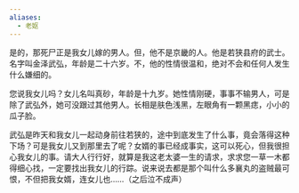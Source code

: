 ```yaml
---
aliases:
  - 老妪
---
```

是的，那死尸正是我女儿嫁的男人。但，他不是京畿的人。他是若狭县府的武士。名字叫金泽武弘，年龄是二十六岁。不，他的性情很温和，绝对不会和任何人发生什么嫌细的。

您说我女儿吗？女儿名叫真砂，年龄是十九岁。她性情刚硬，事事不输男人，可是除了武弘外，她可没跟过其他男人。长相是肤色浅黑，左眼角有一颗黑痣，小小的瓜子脸。

武弘是昨天和我女儿一起动身前往若狭的，途中到底发生了什么事，竟会落得这种下场？可是我女儿又到那里去了呢？女婿的事已经成事实，这可以死心，但我很担心我女儿的事。请大人行行好，就算是我这老太婆一生的请求，求求您一草一木都得细心找，一定要找出我女儿的行踪。说来说去都是那个叫什么多襄丸的盗贼最可恨，不但把我女婿，连女儿也……（之后泣不成声）
